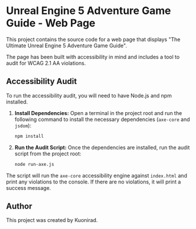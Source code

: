 # Unreal Engine 5 Adventure Game Guide - Web Page

This project contains the source code for a web page that displays "The Ultimate Unreal Engine 5 Adventure Game Guide".

The page has been built with accessibility in mind and includes a tool to audit for WCAG 2.1 AA violations.

## Accessibility Audit

To run the accessibility audit, you will need to have Node.js and npm installed.

1.  **Install Dependencies:**
    Open a terminal in the project root and run the following command to install the necessary dependencies (`axe-core` and `jsdom`):
    ```bash
    npm install
    ```

2.  **Run the Audit Script:**
    Once the dependencies are installed, run the audit script from the project root:
    ```bash
    node run-axe.js
    ```

The script will run the `axe-core` accessibility engine against `index.html` and print any violations to the console. If there are no violations, it will print a success message.

## Author

This project was created by Kuonirad.
